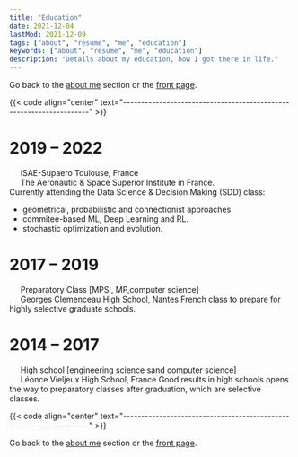 ```yaml
---
title: "Education"
date: 2021-12-04
lastMod: 2021-12-09
tags: ["about", "resume", "me", "education"]
keywords: ["about", "resume", "me", "education"]
description: "Details about my education, how I got there in life."
---
```

Go back to the [about me](/public/about) section or the [front page](/public).  

{{< code align="center" text="--------------------------------------------------------------------" >}}

# 2019 – 2022  
&nbsp;&nbsp;&nbsp;&nbsp;&nbsp;ISAE-Supaero Toulouse, France  
&nbsp;&nbsp;&nbsp;&nbsp;&nbsp;The Aeronautic & Space Superior Institute in France.  
Currently attending the Data Science & Decision Making (SDD) class:
- geometrical, probabilistic and connectionist approaches
- commitee-based ML, Deep Learning and RL.
- stochastic optimization and evolution.

# 2017 – 2019  
&nbsp;&nbsp;&nbsp;&nbsp;&nbsp;Preparatory Class [MPSI, MP,computer science]  
&nbsp;&nbsp;&nbsp;&nbsp;&nbsp;Georges Clemenceau High School, Nantes
French class to prepare for highly selective graduate schools.

# 2014 – 2017  
&nbsp;&nbsp;&nbsp;&nbsp;&nbsp;High school [engineering science sand computer science]  
&nbsp;&nbsp;&nbsp;&nbsp;&nbsp;Léonce Vieljeux High School, France
Good results in high schools opens the way to preparatory classes after graduation, which are selective classes.

{{< code align="center" text="--------------------------------------------------------------------" >}}

Go back to the [about me](/public/about) section or the [front page](/public).  
